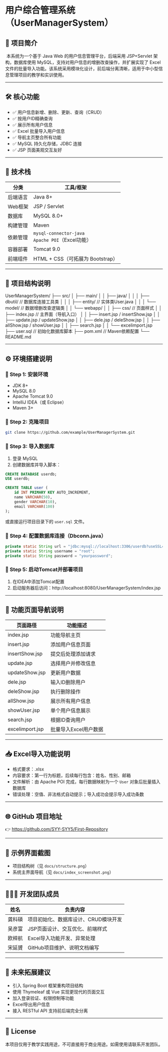 # 用户综合管理系统（UserManagerSystem）

## 📘 项目简介

​	本系统为一个基于 Java Web 的用户信息管理平台，后端采用 JSP+Servlet 架构，数据库使用 MySQL，支持对用户信息的增删改查操作，并扩展实现了 Excel 文件的批量导入功能。该系统采用模块化设计，前后端分离清晰，适用于中小型信息管理项目的教学和实训使用。

---

## 🛠️ 核心功能

- ✅ 用户信息新增、删除、更新、查询（CRUD）
- ✅ 按用户ID精确查询
- ✅ 展示所有用户信息
- ✅ Excel 批量导入用户信息
- ✅ 导航主页整合所有功能
- ✅ MySQL 持久化存储，JDBC 连接
- ✅ JSP 页面美观交互友好

---

## 🧱 技术栈

| 分类     | 工具/框架                                           |
| -------- | --------------------------------------------------- |
| 后端语言 | Java 8+                                             |
| Web框架  | JSP / Servlet                                       |
| 数据库   | MySQL 8.0+                                          |
| 构建管理 | Maven                                               |
| 依赖管理 | `mysql-connector-java`<br>`Apache POI`（Excel功能） |
| 容器部署 | Tomcat 9.0                                          |
| 前端组件 | HTML + CSS（可拓展为 Bootstrap）                    |

---

## 📂 项目结构说明

UserManagerSystem/
 ├── src/
 │   ├── main/
 │   │   ├── java/
 │   │   │   ├── dbutil/        // 数据库连接工具类
 │   │   │   ├── entity/        // 实体类User.java
 │   │   │   └── model/         // 数据增删改查逻辑类
 │   │   └── webapp/
 │   │       ├── css/           // 页面样式
 │   │       ├── index.jsp      // 主界面（导航入口）
 │   │       ├── insert.jsp / insertShow.jsp
 │   │       ├── update.jsp / updateShow.jsp
 │   │       ├── dele.jsp / deleShow.jsp
 │   │       ├── allShow.jsp / showUser.jsp
 │   │       ├── search.jsp
 │   │       └── excelimport.jsp
 ├── user.sql                   // 初始化数据库脚本
 ├── pom.xml                   // Maven依赖配置
 └── README.md

---

## ⚙️ 环境搭建说明

### 🔹 Step 1: 安装环境

- JDK 8+
- MySQL 8.0
- Apache Tomcat 9.0
- IntelliJ IDEA（或 Eclipse）
- Maven 3+

### 🔹 Step 2: 克隆项目

```bash
git clone https://github.com/example/UserManagerSystem.git
```

### 🔹 Step 3: 导入数据库

1. 登录 MySQL
2. 创建数据库并导入脚本：

```sql
CREATE DATABASE userdb;
USE userdb;

CREATE TABLE user (
    id INT PRIMARY KEY AUTO_INCREMENT,
    name VARCHAR(50),
    gender VARCHAR(10),
    email VARCHAR(100)
);
```

或直接运行项目目录下的 `user.sql` 文件。

### 🔹 Step 4: 配置数据库连接（Dbconn.java）

```java
private static String url = "jdbc:mysql://localhost:3306/userdb?useSSL=false&serverTimezone=UTC";
private static String username = "root";
private static String password = "yourpassword";
```

### 🔹 Step 5: 启动Tomcat并部署项目

1. 在IDEA中添加Tomcat配置
2. 启动服务器后访问：http://localhost:8080/UserManagerSystem/index.jsp

------

## 📌 功能页面导航说明

| 页面路径        | 功能描述              |
| --------------- | --------------------- |
| index.jsp       | 功能导航主页          |
| insert.jsp      | 添加用户信息页面      |
| insertShow.jsp  | 提交后处理添加请求    |
| update.jsp      | 选择用户并修改信息    |
| updateShow.jsp  | 更新用户数据          |
| dele.jsp        | 输入ID删除用户        |
| deleShow.jsp    | 执行删除操作          |
| allShow.jsp     | 展示所有用户信息      |
| showUser.jsp    | 单个用户信息展示      |
| search.jsp      | 根据ID查询用户        |
| excelimport.jsp | 批量导入Excel用户数据 |

------

## 📥 Excel导入功能说明

- 格式要求：.xlsx
- 内容要求：第一行为标题，后续每行包含：姓名、性别、邮箱
- 文件解析：由 Apache POI 完成，每行数据映射为一个 `User` 对象后批量插入数据库
- 错误处理：空值、非法格式自动提示；导入成功会提示导入成功条数

------

## 🌐 GitHub 项目地址

👉 https://github.com/SYY-SYY5/First-Repository

------

## 📸 示例界面截图

- 项目结构树（见 `docs/structure.png`）
- 系统主界面导航（见 `docs/index_screenshot.png`）

------

## 🧑‍🤝‍🧑 开发团队成员

| 姓名   | 负责内容                             |
| ------ | ------------------------------------ |
| 龚科碩 | 项目初始化、数据库设计、CRUD模块开发 |
| 吴彦富 | JSP页面设计、交互优化、前端样式      |
| 欧梓航 | Excel导入功能开发、异常处理          |
| 宋延贇 | GitHub项目维护、说明文档编写         |

------

## 🚀 未来拓展建议

- 引入 Spring Boot 框架重构项目结构
- 使用 Thymeleaf 或 Vue 实现更现代的页面交互
- 加入登录验证、权限控制等功能
- Excel导出用户信息
- 接入 RESTful API 支持前后端完全分离

------

## 📜 License

本项目仅用于教学实践用途，不可直接用于商业用途。如需使用请联系开发团队。
